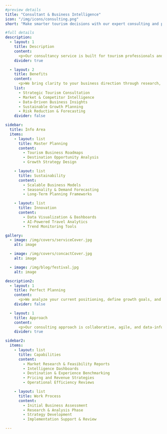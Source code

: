 ```yaml
---
#preview details
title: "Consultant & Business Intelligence"
icon: "/img/icons/consulting.png"
short: "Make smarter tourism decisions with our expert consulting and powerful business insights."

#full details
description:
  - layout: 1
    title: Description
    content:
      <p>Our consultancy service is built for tourism professionals and organizations seeking strategic growth. We offer deep market research, destination intelligence, and data-backed recommendations tailored to your unique business goals. By leveraging tourism trends, traveler behaviors, and digital tools, we help you make informed decisions, optimize operations, and scale with confidence. Whether you're starting a new venture or improving an existing one, our team delivers actionable guidance that drives real impact.</p>
    divider: true

  - layout: 2
    title: Benefits
    content:
      <p>We bring clarity to your business direction through research, analytics, and expert insights. Our services are crafted to identify new opportunities, minimize risk, and increase your tourism brand’s efficiency and competitiveness. You gain a clear roadmap to make faster, smarter, and more sustainable business decisions.</p>
    list:
      - Strategic Tourism Consultation
      - Market & Competitor Intelligence
      - Data-Driven Business Insights
      - Sustainable Growth Planning
      - Risk Reduction & Forecasting
    divider: false

sidebar:
  title: Info Area
  items:
    - layout: list
      title: Master Planning
      content:
        - Tourism Business Roadmaps
        - Destination Opportunity Analysis
        - Growth Strategy Design

    - layout: list
      title: Sustainability
      content:
        - Scalable Business Models
        - Seasonality & Demand Forecasting
        - Long-Term Planning Frameworks

    - layout: list
      title: Innovation
      content:
        - Data Visualization & Dashboards
        - AI-Powered Travel Analytics
        - Trend Monitoring Tools

gallery:
  - image: /img/covers/serviceCover.jpg
    alt: image

  - image: /img/covers/concactCover.jpg
    alt: image

  - image: /img/blog/festival.jpg
    alt: image

description2:
  - layout: 1
    title: Perfect Planning
    content:
      <p>We analyze your current positioning, define growth goals, and create tailored strategies based on market intelligence. With a focus on your tourism niche, we help you unlock new potential—be it through better product alignment, smarter pricing, or operational improvements.</p>
    divider: false

  - layout: 1
    title: Approach
    content:
      <p>Our consulting approach is collaborative, agile, and data-informed. We combine your domain expertise with our technical and strategic knowledge, delivering insights through reports, dashboards, and advisory sessions. We guide you through every stage of planning, monitoring, and scaling sustainably.</p>
    divider: true

sidebar2:
  items:
    - layout: list
      title: Capabilities
      content:
        - Market Research & Feasibility Reports
        - Intelligence Dashboards
        - Destination & Experience Benchmarking
        - Pricing and Revenue Strategies
        - Operational Efficiency Reviews

    - layout: list
      title: Work Process
      content:
        - Initial Business Assessment
        - Research & Analysis Phase
        - Strategy Development
        - Implementation Support & Review

---
```

